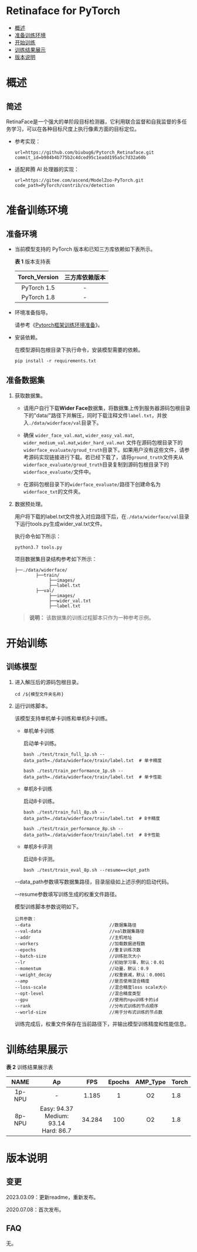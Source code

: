 # Retinaface for PyTorch

-   [概述](概述.md)
-   [准备训练环境](准备训练环境.md)
-   [开始训练](开始训练.md)
-   [训练结果展示](训练结果展示.md)
-   [版本说明](版本说明.md)



# 概述

## 简述

RetinaFace是一个强大的单阶段目标检测器，它利用联合监督和自我监督的多任务学习，可以在各种目标尺度上执行像素方面的目标定位。

- 参考实现：

  ```
  url=https://github.com/biubug6/Pytorch_Retinaface.git
  commit_id=b984b4b775b2c4dced95c1eadd195a5c7d32a60b
  ```

- 适配昇腾 AI 处理器的实现：

  ```
  url=https://gitee.com/ascend/ModelZoo-PyTorch.git
  code_path=PyTorch/contrib/cv/detection
  ```


# 准备训练环境

## 准备环境

- 当前模型支持的 PyTorch 版本和已知三方库依赖如下表所示。

  **表 1**  版本支持表

  | Torch_Version      | 三方库依赖版本                                 |
  | :--------: | :----------------------------------------------------------: |
  | PyTorch 1.5 | - |
  | PyTorch 1.8 | - |
  
- 环境准备指导。

  请参考《[Pytorch框架训练环境准备](https://www.hiascend.com/document/detail/zh/ModelZoo/pytorchframework/ptes)》。
  
- 安装依赖。

  在模型源码包根目录下执行命令，安装模型需要的依赖。
  ```
  pip install -r requirements.txt
  ```


## 准备数据集

1. 获取数据集。

   - 请用户自行下载**Wider Face**数据集，将数据集上传到服务器源码包根目录下的"data/"路径下并解压，同时下载注释文件`label.txt`，并放入`./data/widerface/val`目录下。 
   
   - 确保 `wider_face_val.mat`, `wider_easy_val.mat`, `wider_medium_val.mat`,`wider_hard_val.mat` 文件在源码包根目录下的`widerface_evaluate/groud_truth`目录下。如果用户没有这些文件，请参考源码实现链接进行下载。若已经下载了，请将`ground_truth`文件夹从`widerface_evaluate/groud_truth`目录复制到源码包根目录下的`widerface_evaluate/`文件中。
   
   - 在源码包根目录下的`widerface_evaluate/`路径下创建命名为`widerface_txt`的文件夹。

2. 数据预处理。

    用户将下载的label.txt文件放入对应路径下后，在`./data/widerface/val`目录下运行tools.py生成wider_val.txt文件。
    
    执行命令如下所示：
    ```
    python3.7 tools.py
    ```
   项目数据集目录结构参考如下所示：

   ```
   ├──./data/widerface/
           ├──train/
                ├──images/
                ├──label.txt
           ├──val/
                ├──images/
                ├──wider_val.txt
                ├──label.txt
   ```
   > **说明：** 
   >该数据集的训练过程脚本只作为一种参考示例。


# 开始训练

## 训练模型

1. 进入解压后的源码包根目录。

   ```
   cd /${模型文件夹名称} 
   ```

2. 运行训练脚本。

   该模型支持单机单卡训练和单机8卡训练。

   - 单机单卡训练

     启动单卡训练。

     ```
     bash ./test/train_full_1p.sh --data_path=./data/widerface/train/label.txt  # 单卡精度
     
     bash ./test/train_performance_1p.sh --data_path=./data/widerface/train/label.txt  # 单卡性能
     ```

   - 单机8卡训练

     启动8卡训练。
   
     ```
     bash ./test/train_full_8p.sh --data_path=./data/widerface/train/label.txt  # 8卡精度
     
     bash ./test/train_performance_8p.sh --data_path=./data/widerface/train/label.txt  # 8卡性能
     ```

   - 单机8卡评测

     启动8卡评测。

     ```
     bash ./test/train_eval_8p.sh --resume==ckpt_path
     ```

   --data_path参数填写数据集路径，目录层级如上述示例的启动代码。
   
   --resume参数填写训练生成的权重文件路径。
   
   模型训练脚本参数说明如下。
   
   ```
   公共参数：
   --data                              //数据集路径
   --val-data                          //val数据集路径
   --addr                              //主机地址
   --workers                           //加载数据进程数      
   --epochs                            //重复训练次数
   --batch-size                        //训练批次大小
   --lr                                //初始学习率，默认：0.01
   --momentum                          //动量，默认：0.9
   --weight_decay                      //权重衰减，默认：0.0001
   --amp                               //是否使用混合精度
   --loss-scale                        //混合精度loss scale大小
   --opt-level                         //混合精度类型
   --gpu                               //使用的npu训练卡的id
   --rank                              //分布式训练的节点顺序
   --world-size                        //用于分布式训练的节点数
   ```
   
   训练完成后，权重文件保存在当前路径下，并输出模型训练精度和性能信息。

# 训练结果展示

**表 2**  训练结果展示表

| NAME    | Ap    |  FPS | Epochs | AMP_Type |Torch |
| :-----: | :----: | :--: | :----: | :------: | ---- |
| 1p-NPU  | -     | 1.185| 1      |       O2 |  1.8 |
| 8p-NPU  | Easy: 94.37 <br> Medium: 93.14 <br> Hard: 86.7 | 34.284 | 100    |        O2 |  1.8 |


# 版本说明

## 变更

2023.03.09：更新readme，重新发布。

2020.07.08：首次发布。

## FAQ

无。